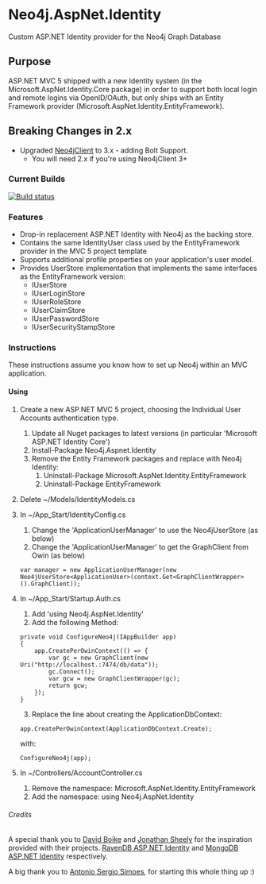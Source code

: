 Neo4j.AspNet.Identity
=====================

Custom ASP.NET Identity provider for the Neo4j Graph Database

## Purpose

ASP.NET MVC 5 shipped with a new Identity system (in the Microsoft.AspNet.Identity.Core package) in order to support both local login and remote logins via OpenID/OAuth, but only ships with an Entity Framework provider (Microsoft.AspNet.Identity.EntityFramework).

## Breaking Changes in 2.x

* Upgraded [Neo4jClient](http://www.github.com/readify/neo4jclient) to 3.x - adding Bolt Support.
  * You will need 2.x if you're using Neo4jClient 3+

### Current Builds

[![Build status](https://ci.appveyor.com/api/projects/status/t4c5kr2j8j2tfh0c?svg=true)](https://ci.appveyor.com/project/ChrisSkardon/neo4j-aspnet-identity)

### Features

- Drop-in replacement ASP.NET Identity with Neo4j as the backing store.
- Contains the same IdentityUser class used by the EntityFramework provider in the MVC 5 project template
- Supports additional profile properties on your application's user model.
- Provides UserStore implementation that implements the same interfaces as the EntityFramework version:
  - IUserStore
  - IUserLoginStore
  - IUserRoleStore
  - IUserClaimStore
  - IUserPasswordStore
  - IUserSecurityStampStore
 

### Instructions

These instructions assume you know how to set up Neo4j within an MVC application.

#### Using 

1. Create a new ASP.NET MVC 5 project, choosing the Individual User Accounts authentication type.
    1. Update all Nuget packages to latest versions (in particular 'Microsoft ASP.NET Identity Core')
    2. Install-Package Neo4j.Aspnet.Identity
    3. Remove the Entity Framework packages and replace with Neo4j Identity:
        1. Uninstall-Package Microsoft.AspNet.Identity.EntityFramework
        2. Uninstall-Package EntityFramework

2. Delete ~/Models/IdentityModels.cs
3. In ~/App_Start/IdentityConfig.cs
    1. Change the 'ApplicationUserManager' to use the Neo4jUserStore (as below)
    2. Change the 'ApplicationUserManager' to get the GraphClient from Owin (as below)

    `var manager = new ApplicationUserManager(new Neo4jUserStore<ApplicationUser>(context.Get<GraphClientWrapper>().GraphClient));`

4. In ~/App_Start/Startup.Auth.cs
    1. Add 'using Neo4j.AspNet.Identity'
    2. Add the following Method:

    ```
    private void ConfigureNeo4j(IAppBuilder app)
    {
        app.CreatePerOwinContext(() => {
            var gc = new GraphClient(new Uri("http://localhost.:7474/db/data"));
            gc.Connect();
            var gcw = new GraphClientWrapper(gc);
            return gcw;
        });
    }
    ```

    3. Replace the line about creating the ApplicationDbContext:
    
    `app.CreatePerOwinContext(ApplicationDbContext.Create);`
    
    with:

    `ConfigureNeo4j(app);`

5. In ~/Controllers/AccountController.cs
    1. Remove the namespace: Microsoft.AspNet.Identity.EntityFramework
    2. Add the namespace: using Neo4j.AspNet.Identity


###### Credits

A special thank you to [David Boike](https://github.com/DavidBoike) and [Jonathan Sheely](https://github.com/jsheely) for the inspiration provided with their projects. [RavenDB ASP.NET Identity](https://github.com/ILMServices/RavenDB.AspNet.Identity.) and [MongoDB ASP.NET Identity](https://github.com/InspectorIT/MongoDB.AspNet.Identity) respectively. 

A big thank you to [Antonio Sergio Simoes](https://github.com/assimoes), for starting this whole thing up :)
